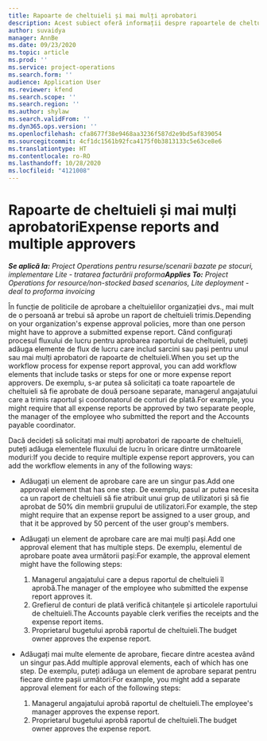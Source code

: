 ```yaml
---
title: Rapoarte de cheltuieli și mai mulți aprobatori
description: Acest subiect oferă informații despre rapoartele de cheltuieli care necesită aprobarea mai multor persoane.
author: suvaidya
manager: AnnBe
ms.date: 09/23/2020
ms.topic: article
ms.prod: ''
ms.service: project-operations
ms.search.form: ''
audience: Application User
ms.reviewer: kfend
ms.search.scope: ''
ms.search.region: ''
ms.author: shylaw
ms.search.validFrom: ''
ms.dyn365.ops.version: ''
ms.openlocfilehash: cfa8677f38e9468aa3236f587d2e9bd5af839054
ms.sourcegitcommit: 4cf1dc1561b92fca4175f0b3813133c5e63ce8e6
ms.translationtype: HT
ms.contentlocale: ro-RO
ms.lasthandoff: 10/28/2020
ms.locfileid: "4121008"
---
```

# <a name="expense-reports-and-multiple-approvers"></a><span data-ttu-id="f2c8f-103">Rapoarte de cheltuieli și mai mulți aprobatori</span><span class="sxs-lookup"><span data-stu-id="f2c8f-103">Expense reports and multiple approvers</span></span>

<span data-ttu-id="f2c8f-104">_**Se aplică la:** Project Operations pentru resurse/scenarii bazate pe stocuri, implementare Lite - tratarea facturării proforma_</span><span class="sxs-lookup"><span data-stu-id="f2c8f-104">_**Applies To:** Project Operations for resource/non-stocked based scenarios, Lite deployment - deal to proforma invoicing_</span></span>

<span data-ttu-id="f2c8f-105">În funcție de politicile de aprobare a cheltuielilor organizației dvs., mai mult de o persoană ar trebui să aprobe un raport de cheltuieli trimis.</span><span class="sxs-lookup"><span data-stu-id="f2c8f-105">Depending on your organization's expense approval policies, more than one person might have to approve a submitted expense report.</span></span> <span data-ttu-id="f2c8f-106">Când configurați procesul fluxului de lucru pentru aprobarea raportului de cheltuieli, puteți adăuga elemente de flux de lucru care includ sarcini sau pași pentru unul sau mai mulți aprobatori de rapoarte de cheltuieli.</span><span class="sxs-lookup"><span data-stu-id="f2c8f-106">When you set up the workflow process for expense report approval, you can add workflow elements that include tasks or steps for one or more expense report approvers.</span></span> <span data-ttu-id="f2c8f-107">De exemplu, s-ar putea să solicitați ca toate rapoartele de cheltuieli să fie aprobate de două persoane separate, managerul angajatului care a trimis raportul și coordonatorul de conturi de plată.</span><span class="sxs-lookup"><span data-stu-id="f2c8f-107">For example, you might require that all expense reports be approved by two separate people, the manager of the employee who submitted the report and the Accounts payable coordinator.</span></span>

<span data-ttu-id="f2c8f-108">Dacă decideți să solicitați mai mulți aprobatori de rapoarte de cheltuieli, puteți adăuga elementele fluxului de lucru în oricare dintre următoarele moduri:</span><span class="sxs-lookup"><span data-stu-id="f2c8f-108">If you decide to require multiple expense report approvers, you can add the workflow elements in any of the following ways:</span></span>

- <span data-ttu-id="f2c8f-109">Adăugați un element de aprobare care are un singur pas.</span><span class="sxs-lookup"><span data-stu-id="f2c8f-109">Add one approval element that has one step.</span></span> <span data-ttu-id="f2c8f-110">De exemplu, pasul ar putea necesita ca un raport de cheltuieli să fie atribuit unui grup de utilizatori și să fie aprobat de 50% din membrii grupului de utilizatori.</span><span class="sxs-lookup"><span data-stu-id="f2c8f-110">For example, the step might require that an expense report be assigned to a user group, and that it be approved by 50 percent of the user group's members.</span></span>
- <span data-ttu-id="f2c8f-111">Adăugați un element de aprobare care are mai mulți pași.</span><span class="sxs-lookup"><span data-stu-id="f2c8f-111">Add one approval element that has multiple steps.</span></span> <span data-ttu-id="f2c8f-112">De exemplu, elementul de aprobare poate avea următorii pași:</span><span class="sxs-lookup"><span data-stu-id="f2c8f-112">For example, the approval element might have the following steps:</span></span>

    1. <span data-ttu-id="f2c8f-113">Managerul angajatului care a depus raportul de cheltuieli îl aprobă.</span><span class="sxs-lookup"><span data-stu-id="f2c8f-113">The manager of the employee who submitted the expense report approves it.</span></span>
    2. <span data-ttu-id="f2c8f-114">Grefierul de conturi de plată verifică chitanțele și articolele raportului de cheltuieli.</span><span class="sxs-lookup"><span data-stu-id="f2c8f-114">The Accounts payable clerk verifies the receipts and the expense report items.</span></span>
    3. <span data-ttu-id="f2c8f-115">Proprietarul bugetului aprobă raportul de cheltuieli.</span><span class="sxs-lookup"><span data-stu-id="f2c8f-115">The budget owner approves the expense report.</span></span>

- <span data-ttu-id="f2c8f-116">Adăugați mai multe elemente de aprobare, fiecare dintre acestea având un singur pas.</span><span class="sxs-lookup"><span data-stu-id="f2c8f-116">Add multiple approval elements, each of which has one step.</span></span> <span data-ttu-id="f2c8f-117">De exemplu, puteți adăuga un element de aprobare separat pentru fiecare dintre pașii următori:</span><span class="sxs-lookup"><span data-stu-id="f2c8f-117">For example, you might add a separate approval element for each of the following steps:</span></span>

    1. <span data-ttu-id="f2c8f-118">Managerul angajatului aprobă raportul de cheltuieli.</span><span class="sxs-lookup"><span data-stu-id="f2c8f-118">The employee's manager approves the expense report.</span></span>
    2. <span data-ttu-id="f2c8f-119">Proprietarul bugetului aprobă raportul de cheltuieli.</span><span class="sxs-lookup"><span data-stu-id="f2c8f-119">The budget owner approves the expense report.</span></span>
